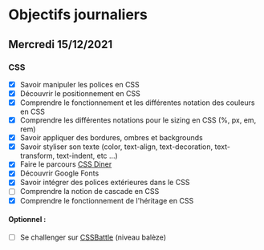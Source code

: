 # Objectifs journaliers

## Mercredi 15/12/2021

### CSS

  * [X] Savoir manipuler les polices en CSS
  * [X] Découvrir le positionnement en CSS
  * [X] Comprendre le fonctionnement et les différentes notation des couleurs en CSS
  * [X] Comprendre les différentes notations pour le sizing en CSS (%, px, em, rem)
  * [X] Savoir appliquer des bordures, ombres et backgrounds
  * [X] Savoir styliser son texte (color, text-align, text-decoration, text-transform, text-indent, etc …)
  * [X] Faire le parcours [CSS Diner](https://flukeout.github.io/)
  * [X] Découvrir Google Fonts
  * [X] Savoir intégrer des polices extérieures dans le CSS
  * [ ] Comprendre la notion de cascade en CSS
  * [X] Comprendre le fonctionnement de l'héritage en CSS

#### Optionnel : 

  * [ ] Se challenger sur [CSSBattle](https://cssbattle.dev/) (niveau balèze)





